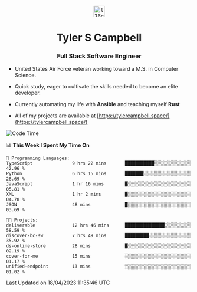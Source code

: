 <p align="center">
<a href="https://www.linkedin.com/in/t36campbell" target="blank"><img align="center" src="https://ik.imagekit.io/t36campbell/Portfolio/linkedin.png.original_m8bbGgPh6.png" alt="t36campbell" height="30" width="30" /></a>
</p>
<h1 align="center">Tyler S Campbell</h1>
<h3 align="center">Full Stack Software Engineer</h3>

* United States Air Force veteran working toward a M.S. in Computer Science.

* Quick study, eager to cultivate the skills needed to become an elite developer.

* Currently automating my life with **Ansible** and teaching myself **Rust**

* All of my projects are available at [https://tylercampbell.space/](https://tylercampbell.space/)

<!--START_SECTION:waka-->
![Code Time](http://img.shields.io/badge/Code%20Time-2%2C401%20hrs%2045%20mins-blue)

📊 **This Week I Spent My Time On** 

```text
💬 Programming Languages: 
TypeScript               9 hrs 22 mins       ███████████░░░░░░░░░░░░░░   42.96 % 
Python                   6 hrs 15 mins       ███████░░░░░░░░░░░░░░░░░░   28.69 % 
JavaScript               1 hr 16 mins        █░░░░░░░░░░░░░░░░░░░░░░░░   05.81 % 
XML                      1 hr 2 mins         █░░░░░░░░░░░░░░░░░░░░░░░░   04.78 % 
JSON                     48 mins             █░░░░░░░░░░░░░░░░░░░░░░░░   03.69 % 

🐱‍💻 Projects: 
deliverable              12 hrs 46 mins      ███████████████░░░░░░░░░░   58.59 % 
discover-bc-sw           7 hrs 49 mins       █████████░░░░░░░░░░░░░░░░   35.92 % 
ds-online-store          28 mins             █░░░░░░░░░░░░░░░░░░░░░░░░   02.19 % 
cover-for-me             15 mins             ░░░░░░░░░░░░░░░░░░░░░░░░░   01.17 % 
unified-endpoint         13 mins             ░░░░░░░░░░░░░░░░░░░░░░░░░   01.02 % 
```


 Last Updated on 18/04/2023 11:35:46 UTC
<!--END_SECTION:waka-->
